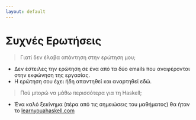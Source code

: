 ```yaml
---
layout: default
---
```


# [](#header-1)Συχνές Ερωτήσεις


> Γιατί δεν έλαβα απάντηση στην ερώτηση μου;

* Δεν έστειλες την ερώτηση σε ένα από τα δύο emails που αναφέρονται στην
εκφώνηση της εργασίας.
* Η ερώτηση σου έχει ήδη απαντηθεί και αναρτηθεί εδώ.

> Πού μπορώ να μάθω περισσότερα για τη Haskell;

* Ένα καλό ξεκίνημα (πέρα από τις σημειώσεις του μαθήματος) θα ήταν το
[learnyouahaskell.com](http://learnyouahaskell.com)
